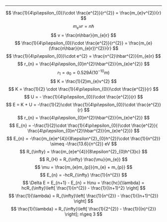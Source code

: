 ----
$$
\frac{1}{4\pi\epsilon_{0}}\cdot \frac{e^{2}}{r^{2}} = \frac{m_{e}v^{2}}{r}
$$
$$
m_{e}vr = n\hbar
$$
$$
v = \frac{n\hbar}{m_{e}r}
$$
$$
\frac{1}{4\pi\epsilon_{0}}\cdot \frac{e^{2}}{r^{2}} = \frac{m_{e}(\frac{n\hbar}{m_{e}r})^{2}}{r}
$$
$$
\frac{1}{4\pi\epsilon_{0}}\cdot e^{2} = \frac{n^{2}\hbar^{2}}{m_{e}r} 
$$
$$
r_{n} = \frac{4\pi\epsilon_{0}n^{2}\hbar^{2}}{m_{e}e^{2}}
$$
$$
r_{1} = a_{0} = 0.529 \dot{A} (10^{-10}m)
$$
$$
K = \frac{1}{2}m_{e}v^{2}
$$
$$
K = \frac{1}{2} \cdot \frac{1}{4\pi\epsilon_{0}}\cdot \frac{e^{2}}{r}
$$
$$
U = - \frac{1}{4\pi\epsilon_{0}}\cdot \frac{e^{2}}{r}
$$
$$
E = K + U = -\frac{1}{2}\cdot \frac{1}{4\pi\epsilon_{0}}\cdot \frac{e^{2}}{r}
$$
$$
r_{n} = \frac{4\pi\epsilon_{0}n^{2}\hbar^{2}}{m_{e}e^{2}}
$$
$$
E_{n} = -\frac{1}{2}\cdot \frac{1}{4\pi\epsilon_{0}}\cdot \frac{e^{2}}{ \frac{4\pi\epsilon_{0}n^{2}\hbar^{2}}{m_{e}e^{2}}}
$$
$$
E_{n} = -\frac{m_{e}e^{4}}{8\epsilon^{2}_{0}h^{2}}\cdot \frac{1}{n^{2}} \simeq -\frac{13.6}{n^{2}} eV
$$
$$
R_{\infty} = \frac{m_{e}e^{4}}{8\epsilon^{2}_{0}h^{3}c}
$$
$$
R_{H} = R_{\infty} \frac{\mu}{m_{e}}
$$
$$
\mu = \frac{m_{e}m_{p}}{m_{e} + m_{p}}
$$
$$
E_{n} = -hcR_{\infty} \frac{1}{n^{2}}
$$
$$
\Delta E = E_{n+1} - E_{n} = h\nu = \frac{hc}{\lambda} = hcR_{\infty}\left[ \frac{1}{n^{2}} - \frac{1}{(n+1)^2} \right] 
$$
$$
\frac{1}{\lambda} = R_{\infty}\left[ \frac{1}{n^{2}} - \frac{1}{(n+1)^{2}} \right]
$$
$$
\frac{1}{\lambda} = R_{\infty}\left[ \frac{1}{2^{2}} - \frac{1}{(n)^{2}} \right]; n\geq 3
$$